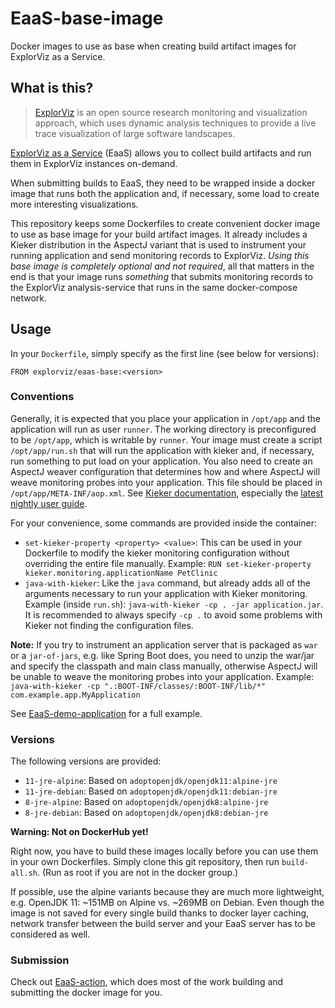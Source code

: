 # EaaS-base-image

Docker images to use as base when creating build artifact images for ExplorViz as a Service.

## What is this?

> [ExplorViz](https://www.explorviz.net/) is an open source research monitoring and visualization approach, which uses dynamic analysis techniques to provide a live trace visualization of large software landscapes. 

[ExplorViz as a Service](https://github.com/Marco01809/EaaS-server) (EaaS) allows you to collect build artifacts and run them in ExplorViz instances on-demand.

When submitting builds to EaaS, they need to be wrapped inside a docker image that runs both the application and, if necessary, some load to create more interesting visualizations.

This repository keeps some Dockerfiles to create convenient docker image to use as base image for your build artifact images. It already includes a Kieker distribution in the AspectJ variant that is used to instrument your running application and send monitoring records to ExplorViz. *Using this base image is completely optional and not required*, all that matters in the end is that your image runs *something* that submits monitoring records to the ExplorViz analysis-service that runs in the same docker-compose network.

## Usage

In your `Dockerfile`, simply specify as the first line (see below for versions):

```
FROM explorviz/eaas-base:<version>
```

### Conventions

Generally, it is expected that you place your application in `/opt/app` and the application will run as user `runner`. The working directory is preconfigured to be `/opt/app`, which is writable by `runner`.
Your image must create a script `/opt/app/run.sh` that will run the application with kieker and, if necessary, run something to put load on your application.
You also need to create an AspectJ weaver configuration that determines how and where AspectJ will weave monitoring probes into your application. This file should be placed in `/opt/app/META-INF/aop.xml`. See [Kieker documentation](http://kieker-monitoring.net/documentation/), especially the [latest nightly user guide](http://kieker-monitoring.net/download/nightly-builds/).

For your convenience, some commands are provided inside the container:

- `set-kieker-property <property> <value>`: This can be used in your Dockerfile to modify the kieker monitoring configuration without overriding the entire file manually. Example: `RUN set-kieker-property kieker.monitoring.applicationName PetClinic`
- `java-with-kieker`: Like the `java` command, but already adds all of the arguments necessary to run your application with Kieker monitoring. Example (inside `run.sh`): `java-with-kieker -cp . -jar application.jar`. It is recommended to always specify `-cp .` to avoid some problems with Kieker not finding the configuration files.

**Note:** If you try to instrument an application server that is packaged as `war` or a `jar-of-jars`, e.g. like Spring Boot does, you need to unzip the war/jar and specify the classpath and main class manually, otherwise AspectJ will be unable to weave the monitoring probes into your application.
Example: `java-with-kieker -cp ".:BOOT-INF/classes/:BOOT-INF/lib/*" com.example.app.MyApplication`

See [EaaS-demo-application](https://github.com/Marco01809/EaaS-demo-application) for a full example.

### Versions

The following versions are provided:

- `11-jre-alpine`: Based on `adoptopenjdk/openjdk11:alpine-jre`
- `11-jre-debian`: Based on `adoptopenjdk/openjdk11:debian-jre`
- `8-jre-alpine`: Based on `adoptopenjdk/openjdk8:alpine-jre`
- `8-jre-debian`: Based on `adoptopenjdk/openjdk8:debian-jre`

**Warning: Not on DockerHub yet!**

Right now, you have to build these images locally before you can use them in your own Dockerfiles. Simply clone this git repository, then run `build-all.sh`. (Run as root if you are not in the docker group.)

If possible, use the alpine variants because they are much more lightweight, e.g. OpenJDK 11: ~151MB on Alpine vs. ~269MB on Debian. Even though the image is not saved for every single build thanks to docker layer caching, network transfer between the build server and your EaaS server has to be considered as well.

### Submission

Check out [EaaS-action](https://github.com/Marco01809/EaaS-action), which does most of the work building and submitting the docker image for you.
